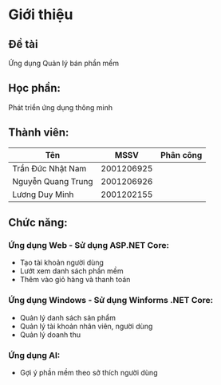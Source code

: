 # Giới thiệu 

## Đề tài
Ứng dụng Quản lý bán phần mềm
## Học phần: 
Phát triển ứng dụng thông minh

## Thành viên:
| Tên | MSSV | Phân công |
| ------------- |:-------------:| -----:|
| Trần Đức Nhật Nam | 2001206925 |  |
| Nguyễn Quang Trung | 2001206926 |  |
| Lương Duy Minh | 2001202155 |  |

## Chức năng:
### Ứng dụng Web - Sử dụng ASP.NET Core:
  + Tạo tài khoản người dùng
  + Lướt xem danh sách phần mềm
  + Thêm vào giỏ hàng và thanh toán
### Ứng dụng Windows - Sử dụng Winforms .NET Core:
  + Quản lý danh sách sản phẩm
  + Quản lý tài khoản nhân viên, người dùng
  + Quản lý doanh thu
### Ứng dụng AI:
  + Gợi ý phần mềm theo sở thích người dùng


